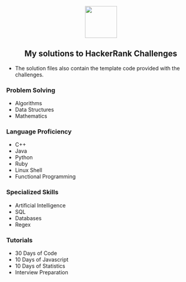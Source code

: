 <p align="center">
    <a href="https://www.hackerrank.com/greeneyedgeek">
        <img height=85 src="https://d3keuzeb2crhkn.cloudfront.net/hackerrank/assets/styleguide/logo_wordmark-f5c5eb61ab0a154c3ed9eda24d0b9e31.svg">
    </a>
    <h2 align="center">My solutions to HackerRank Challenges</h2>
    <ul>
    <li>The solution files also contain the template code provided with the challenges.</li>
    </ul>
</p>
<div>
    <h3 align="left">Problem Solving</h3>
    <ul>
        <li>Algorithms</li>
        <li>Data Structures</li>
        <li>Mathematics</li>
    </ul>
    <h3 align="left">Language Proficiency</h3>
    <ul>
        <li>C++</li>
        <li>Java</li>
        <li>Python</li>
        <li>Ruby</li>
        <li>Linux Shell</li>
        <li>Functional Programming</li>
    </ul>
    <h3 align="left">Specialized Skills</h3>
    <ul>
        <li>Artificial Intelligence</li>
        <li>SQL</li>
        <li>Databases</li>
        <li>Regex</li>
    </ul>
    <h3 align="left">Tutorials</h3>
    <ul>
        <li>30 Days of Code</li>
        <li>10 Days of Javascript</li>
        <li>10 Days of Statistics</li>
        <li>Interview Preparation</li>
    </ul>
</div>

